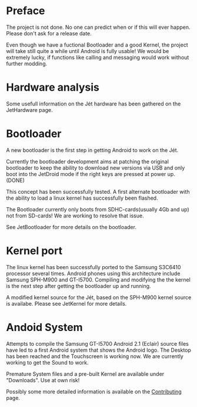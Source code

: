 # Preface #
The project is not done. No one can predict when or if this will ever happen. Please don't ask for a release date.

Even though we have a fuctional Bootloader and a good Kernel, the project will take still quite a while until Android is fully usable! We would be extremely lucky, if functions like calling and messaging would work without further modding.

# Hardware analysis #
Some usefull information on the Jét hardware has been gathered on the JetHardware page.

# Bootloader #
A new bootloader is the first step in getting Android to work on the Jét.

Currently the bootloader development aims at patching the original bootloader to keep the ability to download new versions via USB and only boot into the JetDroid mode if the right keys are pressed at power up.(DONE)

This concept has been successfully tested. A first alternate bootloader with the ability to load a linux kernel has successfully been flashed.

The Bootloader currently only boots from SDHC-cards(usually 4Gb and up) not from SD-cards! We are working to resolve that issue.

See JetBootloader for more details on the bootloader.

# Kernel port #
The linux kernel has been successfully ported to the Samsung S3C6410 processor several times. Android phones using this architecture include Samsung SPH-M900 and GT-I5700. Compiling and modifying the the kernel is the next step after getting the bootloader up and running.

A modified kernel source for the Jét, based on the SPH-M900 kernel source is availabe. Please see JetKernel for more details.

# Andoid System #
Attempts to compile the Samsung GT-I5700 Android 2.1 (Eclair) source files have led to a first Android system that shows the Android logo.
The Desktop has been reached and the Touchscreen is working now.
We are currently working to get the Sound to work.

Premature System files and a pre-built Kernel are available under "Downloads".
Use at own risk!

Possibly some more detailed information is available on the [Contributing](Contributing.md) page.